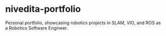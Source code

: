 # nivedita-portfolio
Personal portfolio, showcasing robotics projects in SLAM, VIO, and ROS as a Robotics Software Engineer.
